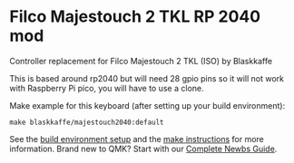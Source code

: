 # Filco Majestouch 2 TKL RP 2040 mod

Controller replacement for Filco Majestouch 2 TKL (ISO) by Blaskkaffe

This is based around rp2040 but will need 28 gpio pins so it will not work with Raspberry Pi pico, you will have to use a clone.

Make example for this keyboard (after setting up your build environment):

    make blaskkaffe/majestouch2040:default

See the [build environment setup](https://docs.qmk.fm/#/getting_started_build_tools) and the [make instructions](https://docs.qmk.fm/#/getting_started_make_guide) for more information. Brand new to QMK? Start with our [Complete Newbs Guide](https://docs.qmk.fm/#/newbs).
